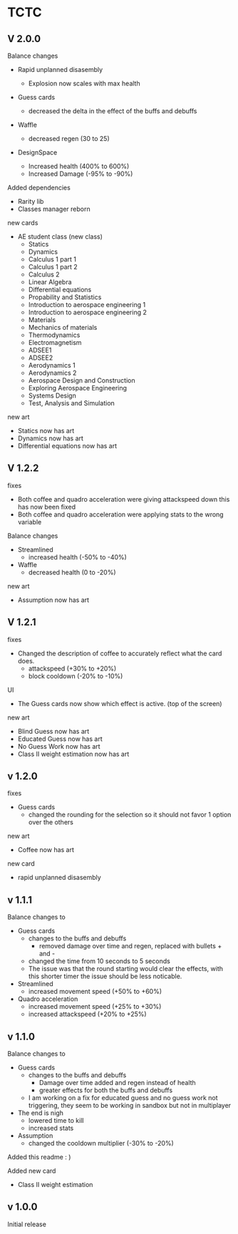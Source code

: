 # TCTC

## V 2.0.0

Balance changes

- Rapid unplanned disasembly
	- Explosion now scales with max health

- Guess cards 
	- decreased the delta in the effect of the buffs and debuffs

- Waffle
	- decreased regen (30 to 25)

- DesignSpace
	- Increased health (400% to 600%)
	- Increased Damage (-95% to -90%)

Added dependencies

- Rarity lib
- Classes manager reborn


new cards

- AE student class (new class)
	- Statics
	- Dynamics
	- Calculus 1 part 1
	- Calculus 1 part 2
	- Calculus 2 
	- Linear Algebra
	- Differential equations
	- Propability and Statistics
	- Introduction to aerospace engineering 1
	- Introduction to aerospace engineering 2
	- Materials
	- Mechanics of materials
	- Thermodynamics
	- Electromagnetism
	- ADSEE1
	- ADSEE2
	- Aerodynamics 1
	- Aerodynamics 2
	- Aerospace Design and Construction
	- Exploring Aerospace Engineering
	- Systems Design
	- Test, Analysis and Simulation


new art

- Statics now has art
- Dynamics now has art
- Differential equations now has art

## V 1.2.2

fixes
- Both coffee and quadro acceleration were giving attackspeed down this has now been fixed
- Both coffee and quadro acceleration were applying stats to the wrong variable

Balance changes
- Streamlined
	- increased health (-50% to -40%)
- Waffle
	- decreased health (0 to -20%)

new art
- Assumption now has art


## V 1.2.1

fixes
- Changed the description of coffee to accurately reflect what the card does.
	- attackspeed (+30% to +20%)
	- block cooldown (-20% to -10%)


UI
- The Guess cards now show which effect is active. (top of the screen)

new art
- Blind Guess now has art
- Educated Guess now has art
- No Guess Work now has art
- Class II weight estimation now has art 





## v 1.2.0

fixes
- Guess cards
	- changed the rounding for the selection so it should not favor 1 option over the others


new art
- Coffee now has art

new card
- rapid unplanned disasembly



## v 1.1.1

Balance changes to
- Guess cards 
	- changes to the buffs and debuffs
		- removed damage over time and regen, replaced with bullets + and -
	- changed the time from 10 seconds to 5 seconds
	- The issue was that the round starting would clear the effects, with this shorter timer the issue should be less noticable.
- Streamlined
	- increased movement speed (+50% to +60%)
- Quadro acceleration
	- increased movement speed (+25% to +30%)
	- increased attackspeed (+20% to +25%)




## v 1.1.0 

Balance changes to
- Guess cards 
	- changes to the buffs and debuffs
		- Damage over time added and regen instead of health
		- greater effects for both the buffs and debuffs
	- I am working on a fix for educated guess and no guess work not triggering, they seem to be working in sandbox but not in multiplayer
- The end is nigh
	- lowered time to kill
	- increased stats
- Assumption
	- changed the cooldown multiplier (-30% to -20%)

Added this readme : )

Added new card

- Class II weight estimation
	



## v 1.0.0

Initial release